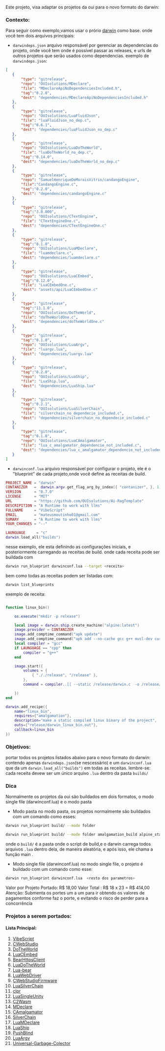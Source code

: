 Este projeto, visa adaptar os projetos da oui para o novo formato
do darwin:
### Contexto:
Para seguir como exemplo,vamos usar o prório [darwin](https://github.com/OUIsolutions/Darwin) como base.
onde você tem dois arquivos principais:
 - `darwindeps.json` 
arquivo responsável por gerenciar as dependencias do projeto, onde você tem 
onde é possível passar as releases, e urls de outros projetos que serão usados como dependencias.
 exemplo de `darwindeps.json`:
 ```json
[
    {
        "type": "gitrelease",
        "repo": "OUIsolutions/MDeclare",
        "file": "MDeclareApiNoDependenciesIncluded.h",
        "tag":"0.2.0",
        "dest": "dependencies/MDeclareApiNoDependenciesIncluded.h"
    },
    {
        "type": "gitrelease",
        "repo": "OUIsolutions/LuaFluidJson",
        "file": "luaFluidJson_no_dep.c",
        "tag":"0.6.1",
        "dest": "dependencies/luaFluidJson_no_dep.c"
    },
    {
        "type": "gitrelease",
        "repo": "OUIsolutions/LuaDoTheWorld",
        "file": "luaDoTheWorld_no_dep.c",
        "tag":"0.14.0",
        "dest": "dependencies/luaDoTheWorld_no_dep.c"
    },
    {
        "type": "gitrelease",
        "repo": "SamuelHenriqueDeMoraisVitrio/candangoEngine",
        "file":"CandangoEngine.c",
        "tag":"0.2.0",
        "dest": "dependencies/candangoEngine.c"
    },
    {
        "type": "gitrelease",
        "tag":"3.0.000",
        "repo": "OUIsolutions/CTextEngine",
        "file": "CTextEngineOne.c",
        "dest": "dependencies/CTextEngineOne.c"
    },
    {
        "type": "gitrelease",
        "tag":"0.1.0",
        "repo": "OUIsolutions/LuaMDeclare",
        "file": "luamdeclare.c",
        "dest": "dependencies/luamdeclare.c"
    },
    {
        "type": "gitrelease",
        "repo": "OUIsolutions/LuaCEmbed",
        "tag":"0.12.0",
        "file": "LuaCEmbedOne.c",
        "dest": "assets/api/LuaCEmbedOne.c"
    },
    {
        "type": "gitrelease",
        "tag":"11.1.0",
        "repo": "OUIsolutions/DoTheWorld",
        "file": "doTheWorldOne.c",
        "dest": "dependencies/doTheWorldOne.c"
    },
    {
        "type": "gitrelease",
        "tag":"0.1.0",
        "repo": "OUIsolutions/LuaArgv",
        "file": "luargv.lua",
        "dest": "dependencies/luargv.lua"
    },
    {
        "type": "gitrelease",
        "tag":"0.2.0",
        "repo": "OUIsolutions/LuaShip",
        "file": "LuaShip.lua",
        "dest": "dependencies/LuaShip.lua"
    },
    {
        "type": "gitrelease",
        "tag":"0.2.1",
        "repo": "OUIsolutions/LuaSilverChain",
        "file": "silverchain_no_dependecie_included.c",
        "dest": "dependencies/silverchain_no_dependecie_included.c"
    },
    {
        "type": "gitrelease",
        "tag":"0.1.0",
        "repo": "OUIsolutions/LuaCAmalgamator",
        "file": "lua_c_amalgamator_dependencie_not_included.c",
        "dest": "dependencies/lua_c_amalgamator_dependencie_not_included.c"
    }
]
```
 - `darwinconf.lua`
arquivo responsável por configurar o projeto, ele é o "blueprint" de cada
projeto,onde você define as receitas de build.
```lua 
PROJECT_NAME = "darwin"
CONTANIZER   =  darwin.argv.get_flag_arg_by_index({ "contanizer", }, 1,"docker" ) 
VERSION      = "0.7.0"
LICENSE      = "MIT"
URL          = "https://github.com/OUIsolutions/Ai-RagTemplate"
DESCRIPITION = "A Runtime to work with llms"
FULLNAME     = "VibeScript"
EMAIL        = "mateusmoutinho01@gmail.com"
SUMARY       = "A Runtime to work with llms"
YOUR_CHANGES = "--"

LAUNGUAGE     = "c"
darwin.load_all("builds")
```
nesse exemplo, ele esta definindo as configurações iniciais, e posteriormente carregando as receitas de build. onde cada receita pode ser
 buildada com 
```bash 
darwin run_blueprint darwinconf.lua --target <receita> 
```
bem como todas as receitas podem ser listadas com:
```bash
darwin list_blueprints 
```
exemplo de receita: 
```lua

function linux_bin()

    os.execute("mkdir -p release")

    local image = darwin.ship.create_machine("alpine:latest")
    image.provider = CONTANIZER
    image.add_comptime_command("apk update")
    image.add_comptime_command("apk add --no-cache gcc g++ musl-dev curl")
    local compiler = "gcc"
    if LAUNGUAGE == "cpp" then
        compiler = "g++"
    end

    image.start({
        volumes = {
            { "././release", "/release" },
        },
        command = compiler..[[ --static /release/darwin.c  -o /release/darwin_linux_bin.out]]

    })
end

darwin.add_recipe({
    name="linux_bin",
    requires={"amalgamation"},
    description="make a static compiled linux binary of the project",
    outs={"release/darwin_linux_bin.out"},
    callback=linux_bin
})
```

### Objetivos:
portar todos os projetos listados abaixo para o novo formato do darwin:
contendo apenas  `darwindeps.json`(se nescessário) e um `darwinconf.lua` 
que da um `darwin.load_all("builds")` em todas as receitas.
lembre-se: cada receita devew ser um único arquivo `.lua` dentro da pasta `builds/`


### Dica 
Normalmente os projetos da oui são buildados em dois formatos, o modo single file (darwinconf.lua) e o modo pasta
- Modo pasta
no modo pasta, os projetos normalmente são buildados com um comando como esses:
```bash
darwin run_blueprint build/ --mode folder
```
```bash
darwin run_blueprint build/ --mode folder amalgamation_build alpine_static_build windowsi32_build windows64_build rpm_static_build debian_static_build --contanizer podman
```
onde o `build/` é a pasta onde o script de build,e o darwin carrega todos arquivos `.lua` dentro dela, de maneira aleatória, e após isso, ele chama a função main .

- Modo single file (darwinconf.lua)
no modo single file, o projeto é buildado com um comando como esse:
```bash
darwin run_blueprint darwinconf.lua  <resto dos parametros>
```
Valor por Projeto Portado: R$ 18,00
Valor Total : R$ 18 x 23 = R$ 414,00
Atenção: 
Submenta os portes um a um para ir obtendo os valores de pagamentos conforme 
faz o porte, e evitando o risco de perder para a concorrência

### Projetos a serem portados:

#### Lista Principal:
1.  [VibeScript](https://github.com/OUIsolutions/VibeScript)
2.  [CWebStudio](https://github.com/OUIsolutions/CWebStudio)
3.  [DoTheWorld](https://github.com/OUIsolutions/DoTheWorld)
4.  [LuaCEmbed](https://github.com/OUIsolutions/LuaCEmbed)
5.  [BearHttpsClient](https://github.com/OUIsolutions/BearHttpsClient)
6.  [LuaDoTheWorld](https://github.com/OUIsolutions/LuaDoTheWorld)
7.  [Lua-bear](https://github.com/OUIsolutions/Lua-bear) 
9.  [LuaWebDriver](https://github.com/OUIsolutions/LuaWebDriver)
11. [CWebStudioFirmware](https://github.com/OUIsolutions/CWebStudioFirmware)
12. [LuaSilverChain](https://github.com/OUIsolutions/LuaSilverChain)
13. [clpr](https://github.com/OUIsolutions/clpr)
14. [LuaSingleUnity](https://github.com/OUIsolutions/LuaSingleUnity)
15. [C2Wasm](https://github.com/OUIsolutions/C2Wasm)
16. [MDeclare](https://github.com/OUIsolutions/MDeclare)
17. [CAmalgamator](https://github.com/OUIsolutions/CAmalgamator)
18. [SilverChain](https://github.com/OUIsolutions/SilverChain)
19. [LuaMDeclare](https://github.com/OUIsolutions/LuaMDeclare)
20. [LuaShip](https://github.com/OUIsolutions/LuaShip)
21. [PushBlind](https://github.com/OUIsolutions/PushBlind)
22. [LuaArgv](https://github.com/OUIsolutions/LuaArgv)
23. [Universal-Garbage-Colector](https://github.com/OUIsolutions/Universal-Garbage-Colector)

